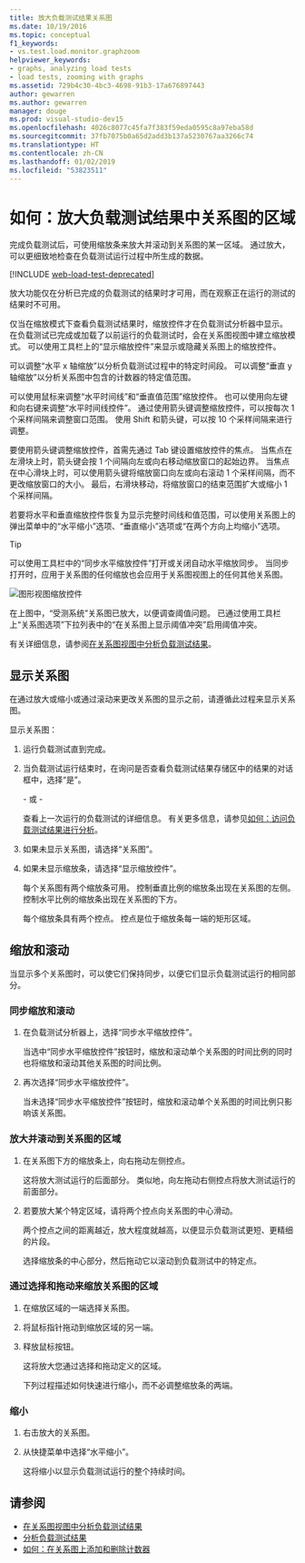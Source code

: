 ```yaml
---
title: 放大负载测试结果关系图
ms.date: 10/19/2016
ms.topic: conceptual
f1_keywords:
- vs.test.load.monitor.graphzoom
helpviewer_keywords:
- graphs, analyzing load tests
- load tests, zooming with graphs
ms.assetid: 729b4c30-4bc3-4698-91b3-17a676897443
author: gewarren
ms.author: gewarren
manager: douge
ms.prod: visual-studio-dev15
ms.openlocfilehash: 4026c8077c45fa7f383f59eda0595c8a97eba58d
ms.sourcegitcommit: 37fb7075b0a65d2add3b137a5230767aa3266c74
ms.translationtype: HT
ms.contentlocale: zh-CN
ms.lasthandoff: 01/02/2019
ms.locfileid: "53823511"
---
```

# <a name="how-to-zoom-in-on-a-region-of-the-graph-in-load-test-results"></a>如何：放大负载测试结果中关系图的区域

完成负载测试后，可使用缩放条来放大并滚动到关系图的某一区域。 通过放大，可以更细致地检查在负载测试运行过程中所生成的数据。

[!INCLUDE [web-load-test-deprecated](includes/web-load-test-deprecated.md)]

放大功能仅在分析已完成的负载测试的结果时才可用，而在观察正在运行的测试的结果时不可用。

仅当在缩放模式下查看负载测试结果时，缩放控件才在负载测试分析器中显示。 在负载测试已完成或加载了以前运行的负载测试时，会在关系图视图中建立缩放模式。 可以使用工具栏上的“显示缩放控件”来显示或隐藏关系图上的缩放控件。

可以调整“水平 x 轴缩放”以分析负载测试过程中的特定时间段。 可以调整“垂直 y 轴缩放”以分析关系图中包含的计数器的特定值范围。

可以使用鼠标来调整“水平时间线”和“垂直值范围”缩放控件。 也可以使用向左键和向右键来调整“水平时间线控件”。 通过使用箭头键调整缩放控件，可以按每次 1 个采样间隔来调整窗口范围。 使用 Shift 和箭头键，可以按 10 个采样间隔来进行调整。

要使用箭头键调整缩放控件，首需先通过 Tab 键设置缩放控件的焦点。 当焦点在左滑块上时，箭头键会按 1 个间隔向左或向右移动缩放窗口的起始边界。 当焦点在中心滑块上时，可以使用箭头键将缩放窗口向左或向右滚动 1 个采样间隔，而不更改缩放窗口的大小。 最后，右滑块移动，将缩放窗口的结束范围扩大或缩小 1 个采样间隔。

若要将水平和垂直缩放控件恢复为显示完整时间线和值范围，可以使用关系图上的弹出菜单中的“水平缩小”选项、“垂直缩小”选项或“在两个方向上均缩小”选项。

> [!TIP]
> 可以使用工具栏中的“同步水平缩放控件”打开或关闭自动水平缩放同步。 当同步打开时，应用于关系图的任何缩放也会应用于关系图视图上的任何其他关系图。

![图形视图缩放控件](../test/media/ltest_zoomcontrol.png)

在上图中，“受测系统”关系图已放大，以便调查阈值问题。 已通过使用工具栏上“关系图选项”下拉列表中的“在关系图上显示阈值冲突”启用阈值冲突。

有关详细信息，请参阅[在关系图视图中分析负载测试结果](../test/analyze-load-test-results-in-the-graphs-view.md)。

## <a name="display-graphs"></a>显示关系图

在通过放大或缩小或通过滚动来更改关系图的显示之前，请遵循此过程来显示关系图。

显示关系图：

1.  运行负载测试直到完成。

2.  当负载测试运行结束时，在询问是否查看负载测试结果存储区中的结果的对话框中，选择“是”。

     \- 或 -

     查看上一次运行的负载测试的详细信息。 有关更多信息，请参见[如何：访问负载测试结果进行分析](../test/how-to-access-load-test-results-for-analysis.md)。

3.  如果未显示关系图，请选择“关系图”。

4.  如果未显示缩放条，请选择“显示缩放控件”。

     每个关系图有两个缩放条可用。 控制垂直比例的缩放条出现在关系图的左侧。 控制水平比例的缩放条出现在关系图的下方。

     每个缩放条具有两个控点。 控点是位于缩放条每一端的矩形区域。

## <a name="zoom-and-scroll"></a>缩放和滚动

当显示多个关系图时，可以使它们保持同步，以便它们显示负载测试运行的相同部分。

### <a name="to-synchronize-zooming-and-scrolling"></a>同步缩放和滚动

1.  在负载测试分析器上，选择“同步水平缩放控件”。

     当选中“同步水平缩放控件”按钮时，缩放和滚动单个关系图的时间比例的同时也将缩放和滚动其他关系图的时间比例。

2.  再次选择“同步水平缩放控件”。

     当未选择“同步水平缩放控件”按钮时，缩放和滚动单个关系图的时间比例只影响该关系图。

### <a name="to-zoom-and-scroll-to-a-region-of-the-graph"></a>放大并滚动到关系图的区域

1.  在关系图下方的缩放条上，向右拖动左侧控点。

     这将放大测试运行的后面部分。 类似地，向左拖动右侧控点将放大测试运行的前面部分。

2.  若要放大某个特定区域，请将两个控点向关系图的中心滑动。

     两个控点之间的距离越近，放大程度就越高，以便显示负载测试更短、更精细的片段。

     选择缩放条的中心部分，然后拖动它以滚动到负载测试中的特定点。

### <a name="to-zoom-to-a-region-of-the-graph-by-choosing-and-dragging"></a>通过选择和拖动来缩放关系图的区域

1. 在缩放区域的一端选择关系图。

2. 将鼠标指针拖动到缩放区域的另一端。

3. 释放鼠标按钮。

    这将放大您通过选择和拖动定义的区域。

   下列过程描述如何快速进行缩小，而不必调整缩放条的两端。

### <a name="to-zoom-out"></a>缩小

1.  右击放大的关系图。

2.  从快捷菜单中选择“水平缩小”。

     这将缩小以显示负载测试运行的整个持续时间。

## <a name="see-also"></a>请参阅

- [在关系图视图中分析负载测试结果](../test/analyze-load-test-results-in-the-graphs-view.md)
- [分析负载测试结果](../test/analyze-load-test-results-using-the-load-test-analyzer.md)
- [如何：在关系图上添加和删除计数器](../test/how-to-add-and-delete-counters-on-graphs-in-load-test-results.md)